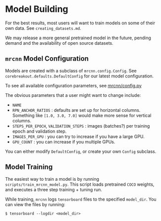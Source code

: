 # Model Building

For the best results, most users will want to train models on some of their own data. See `creating_datasets.md`.

We may release a more general pretrained model in the future, pending demand and the availability of open source datasets.

## `mrcnn` Model Configuration

Models are created with a subclass of `mrcnn.config.Config`. See `corebreakout.defaults.DefaultConfig` for our latest model configuration.

To see all available configuration parameters, see [mrcnn/config.py](https://github.com/matterport/Mask_RCNN/blob/3deaec5d902d16e1daf56b62d5971d428dc920bc/mrcnn/config.py)

The obvious parameters that a user might want to change include:
- `NAME`
- `RPN_ANCHOR_RATIOS` : defaults are set up for horizontal columns. Something like `[1.0, 3.0, 7.0]` would make more sense for vertical columns.
- `STEPS_PER_EPOCH`, `VALIDATION_STEPS` : images (batches?) per training epoch and validation step.
- `IMAGES_PER_GPU` : you can try to increase if you have a large GPU.
- `GPU_COUNT` : you can increase if you multiple GPUs.

You can either modify `DefaultConfig`, or create your own `Config` subclass.

## Model Training

The easiest way to train a model is by running `scripts/train_mrcnn_model.py`. This script loads pretrained `COCO` weights, and executes a three step training + tuning run.


While training, `mrcnn` logs `tensorboard` files to the specified `model_dir`. You can view the files by running:

```
$ tensorboard --logdir <model_dir>
```
